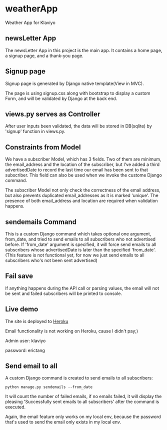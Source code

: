 # weatherApp
Weather App for Klaviyo

## newsLetter App
The newsLetter App in this project is the main app. It contains a home page, a signup page, and a thank-you page.

## Signup page
Signup page is generated by Django native template(View in MVC).

The page is using signup.css along with bootstrap to display a custom Form, and will be validated by Django at the back end.

## views.py serves as Controller
After user inputs been validated, the data will be stored in DB(sqlite) by 'signup' function in views.py.

## Constraints from Model
We have a subscriber Model, which has 3 fields. Two of them are minimum, the email_address and the location of the subscriber, but I've added a third advertisedDate to record the last time our email has been sent to that subscriber. This field can also be used when we invoke the custome Django command.

The subscriber Model not only check the correctness of the email address, but also prevents duplicated email_addresses as it is marked 'unique'. The presence of both email_address and location are required when validation happens.

## sendemails Command
This is a custom Django command which takes optional one argument, from_date, and tried to send emails to all subscribers who not 
advertised before. If 'from_date' argument is specified, it will force send emails to all subscribers whose advertisedDate is later 
than the specified 'from_date'.(This feature is not functional yet, for now we just send emails to all subscribers who's not been 
sent advertised)

## Fail save
If anything happens during the API call or parsing values, the email will not be sent and failed subscribers will be printed to console.

## Live demo
The site is deployed to [Heroku](https://klaviyo.herokuapp.com/)

Email functionality is not working on Heroku, cause I didn't pay;)

Admin user: klaviyo

password: erictang

## Send email to all
A custom Django command is created to send emails to all subscribers:

```
python manage.py sendemails --from_date
```

It will count the number of failed emails, if no emails failed, it will display the pleasing 'Successfully sent emails to all subscribers' after the command is executed.

Again, the email feature only works on my local env, because the password that's used to send the email only exists in my local env.
